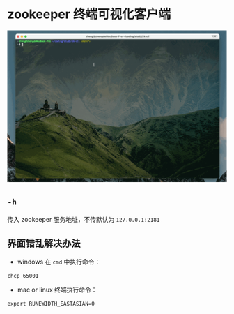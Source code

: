 # zookeeper 终端可视化客户端
![演示](screen1.gif)

## `-h`
传入 zookeeper 服务地址，不传默认为 `127.0.0.1:2181`

## 界面错乱解决办法

- windows
在 `cmd` 中执行命令：

```shell
chcp 65001
```

- mac or linux
终端执行命令：

```shell
export RUNEWIDTH_EASTASIAN=0
```

